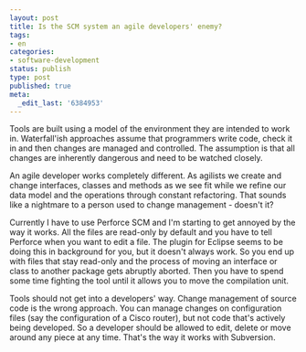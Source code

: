 ```yaml
---
layout: post
title: Is the SCM system an agile developers' enemy?
tags:
- en
categories:
- software-development
status: publish
type: post
published: true
meta:
  _edit_last: '6384953'
---
```

<p>Tools are built using a model of the environment they are intended to work in. Waterfall'ish approaches assume that programmers write code, check it in and then changes are managed and controlled. The assumption is that all changes are inherently dangerous and need to be watched closely.</p>

<p>An agile developer works completely different. As agilists we create and change interfaces, classes and methods as we see fit while we refine our data model and the operations through constant refactoring. That sounds like a nightmare to a person used to change management - doesn't it?</p>

<p>Currently I have to use Perforce SCM and I'm starting to get annoyed by the way it works. All the files are read-only by default and you have to tell Perforce when you want to edit a file. The plugin for Eclipse seems to be doing this in background for you, but it doesn't always work. So you end up with files that stay read-only and the process of moving an interface or class to another package gets abruptly aborted. Then you have to spend some time fighting the tool until it allows you to move the compilation unit.</p>

<p>Tools should not get into a developers' way. Change management of source code is the wrong approach. You can manage changes on configuration files (say the configuration of a Cisco router), but not code that's actively being developed. So a developer should be allowed to edit, delete or move around any piece at any time. That's the way it works with Subversion.</p>

